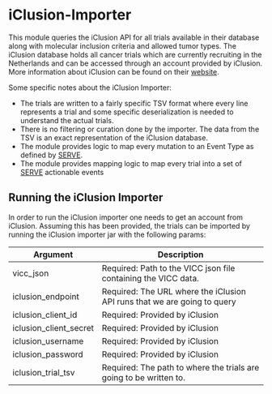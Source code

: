 # iClusion-Importer

This module queries the iClusion API for all trials available in their database along with molecular inclusion criteria and allowed tumor types.
The iClusion database holds all cancer trials which are currently recruiting in the Netherlands and can be accessed through an account provided by iClusion.
More information about iClusion can be found on their [website](https://iclusion.org). 

Some specific notes about the iClusion Importer:
 * The trials are written to a fairly specific TSV format where every line represents a trial and some specific deserialization is needed to understand the actual trials.
 * There is no filtering or curation done by the importer. The data from the TSV is an exact representation of the iClusion database.
 * The module provides logic to map every mutation to an Event Type as defined by [SERVE](../serve/README.md).
 * The module provides mapping logic to map every trial into a set of [SERVE](../serve/README.md) actionable events

## Running the iClusion Importer

In order to run the iClusion importer one needs to get an account from iClusion. 
Assuming this has been provided, the trials can be imported by running the iClusion importer jar with the following params:
  
Argument  | Description
---|---
vicc_json  | Required: Path to the VICC json file containing the VICC data.
iclusion_endpoint | Required: The URL where the iClusion API runs that we are going to query
iclusion_client_id | Required: Provided by iClusion
iclusion_client_secret | Required: Provided by iClusion
iclusion_username | Required: Provided by iClusion
iclusion_password | Required: Provided by iClusion
iclusion_trial_tsv | Required: The path to where the trials are going to be written to.
